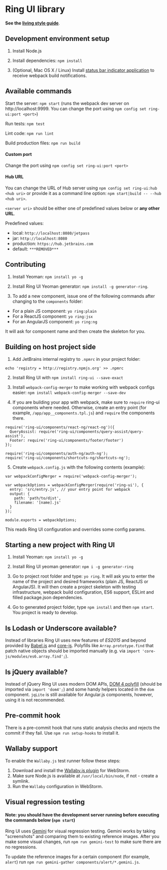 # Ring UI library

**See the [living style guide](http://ring-ui.github.io)**.

## Development environment setup

1. Install Node.js

2. Install dependencies: `npm install`

3. (Optional, Mac OS X / Linux) Install [status bar indicator application](https://github.com/roman01la/anybar-webpack#known-apps) to receive webpack build notifications.

## Available commands

Start the server: `npm start` (runs the webpack dev server on http://localhost:9999. You can change the port using `npm config set ring-ui:port <port>`)

Run tests: `npm test`

Lint code: `npm run lint`

Build production files: `npm run build`

#### Custom port

Сhange the port using `npm config set ring-ui:port <port>`

#### Hub URL

You can change the URL of Hub server using `npm config set ring-ui:hub <hub uri>` or provide it as a command line option: `npm start|build -- --hub <hub uri>`.

`<server uri>` should be either one of predefined values below or __any other URL__.

Predefined values:

  * local: `http://localhost:8080/jetpass`
  * jar: `http://localhost:8080`
  * production: `https://hub.jetbrains.com`
  * default: `***REMOVED***`


## Contributing

1. Install Yeoman: `npm install yo -g`

2. Install Ring UI Yeoman generator: `npm install -g generator-ring`.

3. To add a new component, issue one of the following commands after changing to the `components` folder:
  * For a plain JS component: `yo ring:plain`
  * For a ReactJS component: `yo ring:jsx`
  * For an AngularJS component: `yo ring:ng`
  
It will ask for component name and then create the skeleton for you.
  
## Building on host project side

1. Add JetBrains internal registry to `.npmrc` in your project folder:

```
echo 'registry = http://registry.npmjs.org' >> .npmrc
```

2. Install Ring UI with `npm install ring-ui --save-exact` 

3. Install `webpack-config-merger` to make working with webpack configs easier: `npm install webpack-config-merger --save-dev`

4. If you are building your app with webpack, make sure to `require` ring-ui components where needed. Otherwise, create an entry point (for example, `/app/app__components.tpl.js`) and
`require` the components there. 

```
require('ring-ui/components/react-ng/react-ng')({
  QueryAssist: require('ring-ui/components/query-assist/query-assist'),
  Footer: require('ring-ui/components/footer/footer')
});

require('ring-ui/components/auth-ng/auth-ng');
require('ring-ui/components/shortcuts-ng/shortcuts-ng');
```

5. Create `webpack.config.js` with the following contents (example):

```
var webpackConfigMerger = require('webpack-config-merger');

var webpackOptions = webpackConfigMerger(require('ring-ui'), {
  entry: 'src/entry.js', // your entry point for webpack
  output: {
    path: 'path/to/dist',
    filename: '[name].js'
  }
});

module.exports = webpackOptions;
```

This reads Ring UI configuration and overrides some config params.

## Starting a new project with Ring UI

1. Install Yeoman: `npm install yo -g`

2. Install Ring UI yeoman generator: `npm i -g generator-ring`

3. Go to project root folder and type: `yo ring`. It will ask you to enter the name of the project
and desired frameworks (plain JS, ReactJS or AngularJS). It will then create a project skeleton
with testing infrastructure, webpack build configuration, ES6 support, ESLint and filled package.json dependencies.

4. Go to generated project folder, type `npm install` and then `npm start`. You project is ready to develop.

## Is Lodash or Underscore available?

Instead of libraries Ring UI uses new features of *ES2015* and beyond provided by [Babel.js](https://babeljs.io) and [core-js](https://github.com/zloirock/core-js/).
Polyfills like `Array.prototype.find` that patch native objects should be imported manually (e.g. via `import 'core-js/modules/es6.array.find';`).

## Is jQuery available?

Instead of jQuery Ring UI uses modern DOM APIs, [DOM 4 polyfill](https://github.com/WebReflection/dom4) (should be imported via `import 'dom4';`) 
and some handy helpers located in the `dom` component. `jqLite` is still available for Angular.js components, however, using it is not recommended.

## Pre-commit hook

There is a pre-commit hook that runs static analysis checks and rejects the commit if they fail.
Use `npm run setup-hooks` to install it.

## Wallaby support

To enable the `Wallaby.js` test runner follow these steps:
 
1. Download and install the [Wallaby.js plugin](http://wallabyjs.com/) for WebStorm.
2. Make sure Node.js is available at `/usr/local/bin/node`, if not - create a symlink.  
3. Run the `Wallaby` configuration in WebStorm.


## Visual regression testing

#### Note: you should have the development server running before executing the commands below (`npm start`)

Ring UI uses [Gemini](https://ru.bem.info/tools/testing/gemini) for visual regression testing. Gemini works
by taking "screenshots" and comparing them to existing reference images. After you make some visual changes, 
run `npm run gemini-test` to make sure there are no regressions.

To update the reference images for a certain component (for example, `alert`) run 
`npm run gemini-gather components/alert/*.gemini.js`.
